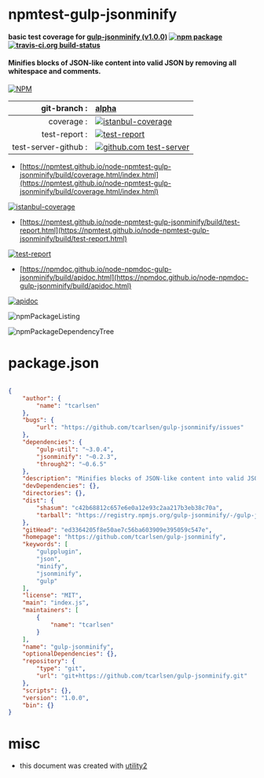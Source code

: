 # npmtest-gulp-jsonminify

#### basic test coverage for  [gulp-jsonminify (v1.0.0)](https://github.com/tcarlsen/gulp-jsonminify)  [![npm package](https://img.shields.io/npm/v/npmtest-gulp-jsonminify.svg?style=flat-square)](https://www.npmjs.org/package/npmtest-gulp-jsonminify) [![travis-ci.org build-status](https://api.travis-ci.org/npmtest/node-npmtest-gulp-jsonminify.svg)](https://travis-ci.org/npmtest/node-npmtest-gulp-jsonminify)

#### Minifies blocks of JSON-like content into valid JSON by removing all whitespace and comments.

[![NPM](https://nodei.co/npm/gulp-jsonminify.png?downloads=true&downloadRank=true&stars=true)](https://www.npmjs.com/package/gulp-jsonminify)

| git-branch : | [alpha](https://github.com/npmtest/node-npmtest-gulp-jsonminify/tree/alpha)|
|--:|:--|
| coverage : | [![istanbul-coverage](https://npmtest.github.io/node-npmtest-gulp-jsonminify/build/coverage.badge.svg)](https://npmtest.github.io/node-npmtest-gulp-jsonminify/build/coverage.html/index.html)|
| test-report : | [![test-report](https://npmtest.github.io/node-npmtest-gulp-jsonminify/build/test-report.badge.svg)](https://npmtest.github.io/node-npmtest-gulp-jsonminify/build/test-report.html)|
| test-server-github : | [![github.com test-server](https://npmtest.github.io/node-npmtest-gulp-jsonminify/GitHub-Mark-32px.png)](https://npmtest.github.io/node-npmtest-gulp-jsonminify/build/app/index.html) | | build-artifacts : | [![build-artifacts](https://npmtest.github.io/node-npmtest-gulp-jsonminify/glyphicons_144_folder_open.png)](https://github.com/npmtest/node-npmtest-gulp-jsonminify/tree/gh-pages/build)|

- [https://npmtest.github.io/node-npmtest-gulp-jsonminify/build/coverage.html/index.html](https://npmtest.github.io/node-npmtest-gulp-jsonminify/build/coverage.html/index.html)

[![istanbul-coverage](https://npmtest.github.io/node-npmtest-gulp-jsonminify/build/screenCapture.buildCi.browser.%252Ftmp%252Fbuild%252Fcoverage.lib.html.png)](https://npmtest.github.io/node-npmtest-gulp-jsonminify/build/coverage.html/index.html)

- [https://npmtest.github.io/node-npmtest-gulp-jsonminify/build/test-report.html](https://npmtest.github.io/node-npmtest-gulp-jsonminify/build/test-report.html)

[![test-report](https://npmtest.github.io/node-npmtest-gulp-jsonminify/build/screenCapture.buildCi.browser.%252Ftmp%252Fbuild%252Ftest-report.html.png)](https://npmtest.github.io/node-npmtest-gulp-jsonminify/build/test-report.html)

- [https://npmdoc.github.io/node-npmdoc-gulp-jsonminify/build/apidoc.html](https://npmdoc.github.io/node-npmdoc-gulp-jsonminify/build/apidoc.html)

[![apidoc](https://npmdoc.github.io/node-npmdoc-gulp-jsonminify/build/screenCapture.buildCi.browser.%252Ftmp%252Fbuild%252Fapidoc.html.png)](https://npmdoc.github.io/node-npmdoc-gulp-jsonminify/build/apidoc.html)

![npmPackageListing](https://npmtest.github.io/node-npmtest-gulp-jsonminify/build/screenCapture.npmPackageListing.svg)

![npmPackageDependencyTree](https://npmtest.github.io/node-npmtest-gulp-jsonminify/build/screenCapture.npmPackageDependencyTree.svg)



# package.json

```json

{
    "author": {
        "name": "tcarlsen"
    },
    "bugs": {
        "url": "https://github.com/tcarlsen/gulp-jsonminify/issues"
    },
    "dependencies": {
        "gulp-util": "~3.0.4",
        "jsonminify": "~0.2.3",
        "through2": "~0.6.5"
    },
    "description": "Minifies blocks of JSON-like content into valid JSON by removing all whitespace and comments.",
    "devDependencies": {},
    "directories": {},
    "dist": {
        "shasum": "c42b68812c657e6e0a12e93c2aa217b3eb38c70a",
        "tarball": "https://registry.npmjs.org/gulp-jsonminify/-/gulp-jsonminify-1.0.0.tgz"
    },
    "gitHead": "ed3364205f8e50ae7c56ba603909e395059c547e",
    "homepage": "https://github.com/tcarlsen/gulp-jsonminify",
    "keywords": [
        "gulpplugin",
        "json",
        "minify",
        "jsonminify",
        "gulp"
    ],
    "license": "MIT",
    "main": "index.js",
    "maintainers": [
        {
            "name": "tcarlsen"
        }
    ],
    "name": "gulp-jsonminify",
    "optionalDependencies": {},
    "repository": {
        "type": "git",
        "url": "git+https://github.com/tcarlsen/gulp-jsonminify.git"
    },
    "scripts": {},
    "version": "1.0.0",
    "bin": {}
}
```



# misc
- this document was created with [utility2](https://github.com/kaizhu256/node-utility2)
